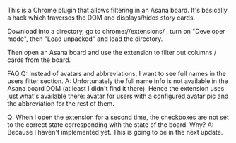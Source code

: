 This is a Chrome plugin that allows filtering in an Asana board. It's basically a hack which traverses the DOM and displays/hides story cards.

Download into a directory, go to chrome://extensions/ , turn on "Developer mode", then "Load unpacked" and load the directory.

Then open an Asana board and use the extension to filter out columns / cards from the board.

FAQ
Q: Instead of avatars and abbreviations, I want to see full names in the users filter section.
A: Unfortunately the full name info is not available in the Asana board DOM (at least I didn't find it there). Hence the extension uses just what's available there: avatar for users with a configured avatar pic and the abbreviation for the rest of them.

Q: When I open the extension for a second time, the checkboxes are not set to the correct state corresponding with the state of the board. Why?
A: Because I haven't implemented yet. This is going to be in the next update.
